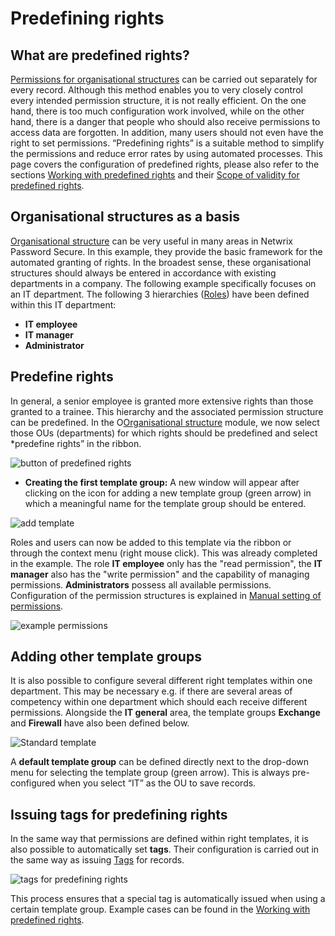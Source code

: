 # Predefining rights

## What are predefined rights?

[Permissions for organisational structures](/docs/passwordsecure/9.1/passwordsecure/configuration/advanced_view/clientmodule/organisationalstructures/permissionsous/permissions_for_organisational.md)
can be carried out separately for every record. Although this method enables you to very closely
control every intended permission structure, it is not really efficient. On the one hand, there is
too much configuration work involved, while on the other hand, there is a danger that people who
should also receive permissions to access data are forgotten. In addition, many users should not
even have the right to set permissions. “Predefining rights” is a suitable method to simplify the
permissions and reduce error rates by using automated processes. This page covers the configuration
of predefined rights, please also refer to the sections
[Working with predefined rights](/docs/passwordsecure/9.1/passwordsecure/configuration/advanced_view/permissionconcept/predefining_rights/working_with_predefining_rights/working_with_predefined_rights.md)
and their
[Scope of validity for predefined rights](/docs/passwordsecure/9.1/passwordsecure/configuration/advanced_view/permissionconcept/predefining_rights/scope_of_validity/scope_of_validity_for_predefined.md).

## Organisational structures as a basis

[Organisational structure](/docs/passwordsecure/9.1/passwordsecure/configuration/advanced_view/clientmodule/organisationalstructures/organisational_structure.md)
can be very useful in many areas in Netwrix Password Secure. In this example, they provide the basic
framework for the automated granting of rights. In the broadest sense, these organisational
structures should always be entered in accordance with existing departments in a company. The
following example specifically focuses on an IT department. The following 3 hierarchies
([Roles](/docs/passwordsecure/9.1/passwordsecure/configuration/advanced_view/clientmodule/roles/roles.md))
have been defined within this IT department:

- **IT employee**
- **IT manager**
- **Administrator**

## Predefine rights

In general, a senior employee is granted more extensive rights than those granted to a trainee. This
hierarchy and the associated permission structure can be predefined. In the
O[Organisational structure](/docs/passwordsecure/9.1/passwordsecure/configuration/advanced_view/clientmodule/organisationalstructures/organisational_structure.md)
module, we now select those OUs (departments) for which rights should be predefined and select
\*predefine rights” in the ribbon.

![button of predefined rights](/img/versioned_docs/passwordsecure_9.1/passwordsecure/configuration/advanced_view/permissionconcept/predefining_rights/predefined-rights-1-en.webp)

- **Creating the first template group:** A new window will appear after clicking on the icon for
  adding a new template group (green arrow) in which a meaningful name for the template group should
  be entered.

![add template](/img/versioned_docs/passwordsecure_9.1/passwordsecure/configuration/advanced_view/permissionconcept/predefining_rights/predefined-rights-2-en.webp)

Roles and users can now be added to this template via the ribbon or through the context menu (right
mouse click). This was already completed in the example. The role **IT employee** only has the "read
permission", the **IT manager** also has the "write permission" and the capability of managing
permissions. **Administrators** possess all available permissions. Configuration of the permission
structures is explained in
[Manual setting of permissions](/docs/passwordsecure/9.1/passwordsecure/configuration/advanced_view/permissionconcept/manual_settings/manual_setting_of_permissions.md).

![example permissions](/img/versioned_docs/passwordsecure_9.1/passwordsecure/configuration/advanced_view/permissionconcept/predefining_rights/predefined-rights-3-en.webp)

## Adding other template groups

It is also possible to configure several different right templates within one department. This may
be necessary e.g. if there are several areas of competency within one department which should each
receive different permissions. Alongside the **IT general** area, the template groups **Exchange**
and **Firewall** have also been defined below.

![Standard template](/img/versioned_docs/passwordsecure_9.1/passwordsecure/configuration/advanced_view/permissionconcept/predefining_rights/predefined-rights-4-en.webp)

A **default template group** can be defined directly next to the drop-down menu for selecting the
template group (green arrow). This is always pre-configured when you select “IT” as the OU to save
records.

## Issuing tags for predefining rights

In the same way that permissions are defined within right templates, it is also possible to
automatically set **tags**. Their configuration is carried out in the same way as issuing
[Tags](/docs/passwordsecure/9.1/passwordsecure/configuration/advanced_view/operation_and_setup/tags/tags.md)
for records.

![tags for predefining rights](/img/versioned_docs/passwordsecure_9.1/passwordsecure/configuration/advanced_view/permissionconcept/predefining_rights/predefined-rights-5-en.webp)

This process ensures that a special tag is automatically issued when using a certain template group.
Example cases can be found in the
[Working with predefined rights](/docs/passwordsecure/9.1/passwordsecure/configuration/advanced_view/permissionconcept/predefining_rights/working_with_predefining_rights/working_with_predefined_rights.md).
